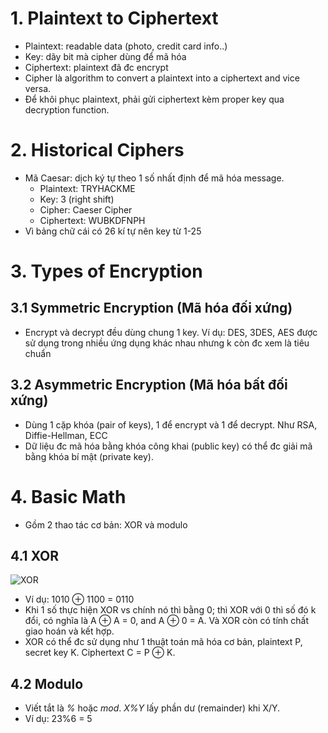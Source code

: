 # 1. Plaintext to Ciphertext
- Plaintext: readable data (photo, credit card info..)
- Key: dãy bit mà cipher dùng để mã hóa
- Ciphertext: plaintext đã đc encrypt 
- Cipher là algorithm to convert a plaintext into a ciphertext and vice versa.
- Để khôi phục plaintext, phải gửi ciphertext kèm proper key qua decryption function. 

# 2. Historical Ciphers
- Mã Caesar: dịch ký tự theo 1 số nhất định để mã hóa message.
	+ Plaintext: TRYHACKME
	+ Key: 3 (right shift)
	+ Cipher: Caeser Cipher
	+ Ciphertext: WUBKDFNPH
- Vì bảng chữ cái có 26 kí tự nên key từ 1-25

# 3. Types of Encryption
## 3.1 Symmetric Encryption (Mã hóa đối xứng)
- Encrypt và decrypt đều dùng chung 1 key. Ví dụ: DES, 3DES, AES được sử dụng trong nhiều ứng dụng khác nhau nhưng k còn đc xem là tiêu chuẩn

## 3.2 Asymmetric Encryption (Mã hóa bất đối xứng)
- Dùng 1 cặp khóa (pair of keys), 1 để encrypt và 1 để decrypt. Như RSA, Diffie-Hellman, ECC
- Dữ liệu đc mã hóa bằng khóa công khai (public key) có thể đc giải mã bằng khóa bí mật (private key).

# 4. Basic Math
- Gồm 2 thao tác cơ bản: XOR và modulo

## 4.1 XOR
![XOR](/images/xor.PNG)
- Ví dụ: 1010 ⊕ 1100 = 0110
- Khi 1 số thực hiện XOR vs chính nó thì bằng 0; thì XOR với 0 thì số đó k đổi, có nghĩa là A ⊕ A = 0, and A ⊕ 0 = A. Và XOR còn có tính chất giao hoán và kết hợp.
- XOR có thể đc sử dụng như 1 thuật toán mã hóa cơ bản, plaintext P, secret key K. Ciphertext C = P ⊕ K.

## 4.2 Modulo 
- Viết tắt là *%* hoặc *mod*. *X%Y* lấy phần dư (remainder) khi X/Y.
- Ví dụ: 23%6 = 5
